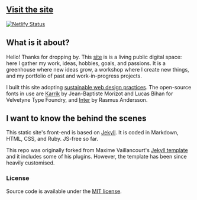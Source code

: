 ## [Visit the site](https://www.francescoimola.com/)

[![Netlify Status](https://api.netlify.com/api/v1/badges/7aef0a5f-bd48-4c6b-9f35-9e69f943c77c/deploy-status)](https://app.netlify.com/sites/awesome-fermi-8535e9/deploys)

## What is it about? 
Hello! Thanks for dropping by. This [site](https://www.francescoimola.com/) is is a living public digital space: here I gather my work, ideas, hobbies, goals, and passions. It is a greenhouse where new ideas grow, a workshop where I create new things, and my portfolio of past and work-in-progress projects.

I built this site adopting [sustainable web design practices](https://www.sustainablewebmanifesto.com/). The open-source fonts in use are [Karrik](https://velvetyne.fr/fonts/karrik/) by Jean-Baptiste Morizot and Lucas Bihan for Velvetyne Type Foundry, and [Inter](https://rsms.me/inter/) by Rasmus Andersson. 

## I want to know the behind the scenes

This static site's front-end is based on [Jekyll](https://jekyllrb.com/). It is coded in Markdown, HTML, CSS, and Ruby. JS-free so far.

This repo was originally forked from Maxime Vaillancourt's [Jekyll template](https://github.com/maximevaillancourt/digital-garden-jekyll-template) and it includes some of his plugins. However, the template has been since heavily customised. 

### License
Source code is available under the [MIT license](LICENSE).



